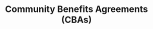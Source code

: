 ---
  slug: "/communitybenefitsagreements(cbas)"
  title: Community Benefits Agreements (CBAs)
  focusAreas: [Environment,Communities,Regional Planning]
  principles: [Equity]
  seeOther: [Community Engagement,Human Capital Investments,Engaging Underserved Communities,Tactical Urbanism]
  trackingProgressLinks: [Housing Affordability]
---